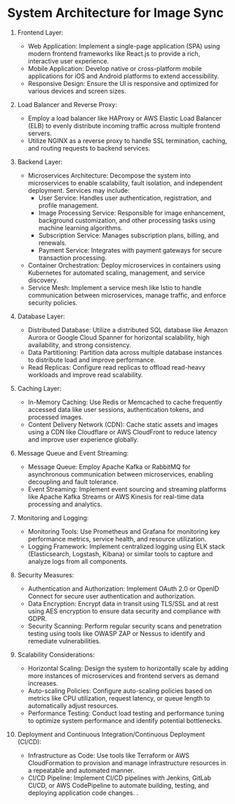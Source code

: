 # System Architecture for Image Sync


1. Frontend Layer:
   - Web Application: Implement a single-page application (SPA) using modern frontend frameworks like React.js to provide a rich, interactive user experience.
   - Mobile Application: Develop native or cross-platform mobile applications for iOS and Android platforms to extend accessibility.
   - Responsive Design: Ensure the UI is responsive and optimized for various devices and screen sizes.

2. Load Balancer and Reverse Proxy:
   - Employ a load balancer like HAProxy or AWS Elastic Load Balancer (ELB) to evenly distribute incoming traffic across multiple frontend servers.
   - Utilize NGINX as a reverse proxy to handle SSL termination, caching, and routing requests to backend services.

3. Backend Layer:
   - Microservices Architecture: Decompose the system into microservices to enable scalability, fault isolation, and independent deployment. Services may include:
     - User Service: Handles user authentication, registration, and profile management.
     - Image Processing Service: Responsible for image enhancement, background customization, and other processing tasks using machine learning algorithms.
     - Subscription Service: Manages subscription plans, billing, and renewals.
     - Payment Service: Integrates with payment gateways for secure transaction processing.
   - Container Orchestration: Deploy microservices in containers using Kubernetes for automated scaling, management, and service discovery.
   - Service Mesh: Implement a service mesh like Istio to handle communication between microservices, manage traffic, and enforce security policies.

4. Database Layer:
   - Distributed Database: Utilize a distributed SQL database like Amazon Aurora or Google Cloud Spanner for horizontal scalability, high availability, and strong consistency.
   - Data Partitioning: Partition data across multiple database instances to distribute load and improve performance.
   - Read Replicas: Configure read replicas to offload read-heavy workloads and improve read scalability.

5. Caching Layer:
   - In-Memory Caching: Use Redis or Memcached to cache frequently accessed data like user sessions, authentication tokens, and processed images.
   - Content Delivery Network (CDN): Cache static assets and images using a CDN like Cloudflare or AWS CloudFront to reduce latency and improve user experience globally.

6. Message Queue and Event Streaming:
   - Message Queue: Employ Apache Kafka or RabbitMQ for asynchronous communication between microservices, enabling decoupling and fault tolerance.
   - Event Streaming: Implement event sourcing and streaming platforms like Apache Kafka Streams or AWS Kinesis for real-time data processing and analytics.

7. Monitoring and Logging:
   - Monitoring Tools: Use Prometheus and Grafana for monitoring key performance metrics, service health, and resource utilization.
   - Logging Framework: Implement centralized logging using ELK stack (Elasticsearch, Logstash, Kibana) or similar tools to capture and analyze logs from all components.

8. Security Measures:
   - Authentication and Authorization: Implement OAuth 2.0 or OpenID Connect for secure user authentication and authorization.
   - Data Encryption: Encrypt data in transit using TLS/SSL and at rest using AES encryption to ensure data security and compliance with GDPR.
   - Security Scanning: Perform regular security scans and penetration testing using tools like OWASP ZAP or Nessus to identify and remediate vulnerabilities.

9. Scalability Considerations:
   - Horizontal Scaling: Design the system to horizontally scale by adding more instances of microservices and frontend servers as demand increases.
   - Auto-scaling Policies: Configure auto-scaling policies based on metrics like CPU utilization, request latency, or queue length to automatically adjust resources.
   - Performance Testing: Conduct load testing and performance tuning to optimize system performance and identify potential bottlenecks.

10. Deployment and Continuous Integration/Continuous Deployment (CI/CD):
    - Infrastructure as Code: Use tools like Terraform or AWS CloudFormation to provision and manage infrastructure resources in a repeatable and automated manner.
    - CI/CD Pipeline: Implement CI/CD pipelines with Jenkins, GitLab CI/CD, or AWS CodePipeline to automate building, testing, and deploying application code changes.
.
